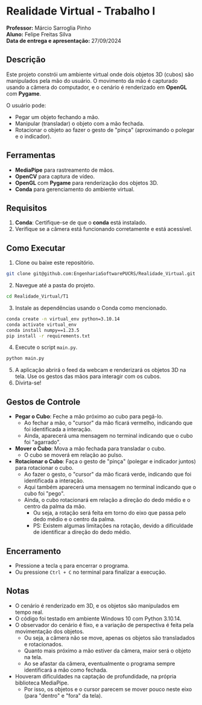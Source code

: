 # Realidade Virtual - Trabalho I

**Professor:** Márcio Sarroglia Pinho  
**Aluno:** Felipe Freitas Silva  
**Data de entrega e apresentação:** 27/09/2024

## Descrição

Este projeto constrói um ambiente virtual onde dois objetos 3D (cubos) são manipulados pela mão do usuário. O movimento da mão é capturado usando a câmera do computador, e o cenário é renderizado em **OpenGL** com **Pygame**.

O usuário pode:
- Pegar um objeto fechando a mão.
- Manipular (transladar) o objeto com a mão fechada.
- Rotacionar o objeto ao fazer o gesto de "pinça" (aproximando o polegar e o indicador).

## Ferramentas

- **MediaPipe** para rastreamento de mãos.
- **OpenCV** para captura de vídeo.
- **OpenGL** com **Pygame** para renderização dos objetos 3D.
- **Conda** para gerenciamento do ambiente virtual.

## Requisitos

1. **Conda**: Certifique-se de que o **conda** está instalado.
2. Verifique se a câmera está funcionando corretamente e está acessível.

## Como Executar

1. Clone ou baixe este repositório.
```bash
git clone git@github.com:EngenhariaSoftwarePUCRS/Realidade_Virtual.git
```
2. Navegue até a pasta do projeto.
```bash
cd Realidade_Virtual/T1
```
3. Instale as dependências usando o Conda como mencionado.
```bash
conda create -n virtual_env python=3.10.14
conda activate virtual_env
conda install numpy==1.23.5
pip install -r requirements.txt
```
4. Execute o script `main.py`.
```bash
python main.py
```
5. A aplicação abrirá o feed da webcam e renderizará os objetos 3D na tela. Use os gestos das mãos para interagir com os cubos.
6. Divirta-se!

## Gestos de Controle

- **Pegar o Cubo**: Feche a mão próximo ao cubo para pegá-lo.
  - Ao fechar a mão, o "cursor" da mão ficará vermelho, indicando que foi identificada a interação.
  - Ainda, aparecerá uma mensagem no terminal indicando que o cubo foi "agarrado".
- **Mover o Cubo**: Mova a mão fechada para transladar o cubo.
  - O cubo se moverá em relação ao pulso.
- **Rotacionar o Cubo**: Faça o gesto de "pinça" (polegar e indicador juntos) para rotacionar o cubo.
  - Ao fazer o gesto, o "cursor" da mão ficará verde, indicando que foi identificada a interação.
  - Aqui também aparecerá uma mensagem no terminal indicando que o cubo foi "pego".
  - Ainda, o cubo rotacionará em relação a direção do dedo médio e o centro da palma da mão.
    - Ou seja, a rotação será feita em torno do eixo que passa pelo dedo médio e o centro da palma.
    - PS: Existem algumas limitações na rotação, devido a dificuldade de identificar a direção do dedo médio.

## Encerramento

- Pressione a tecla `q` para encerrar o programa.
- Ou pressione `Ctrl + C` no terminal para finalizar a execução.

## Notas

- O cenário é renderizado em 3D, e os objetos são manipulados em tempo real.
- O código foi testado em ambiente Windows 10 com Python 3.10.14.
- O observador do cenário é fixo, e a variação de perspectiva é feita pela movimentação dos objetos.
  - Ou seja, a câmera não se move, apenas os objetos são transladados e rotacionados.
  - Quanto mais próximo a mão estiver da câmera, maior será o objeto na tela.
  - Ao se afastar da câmera, eventualmente o programa sempre identificará a mão como fechada.
- Houveram dificuldades na captação de profundidade, na própria biblioteca MediaPipe.
  - Por isso, os objetos e o cursor parecem se mover pouco neste eixo (para "dentro" e "fora" da tela).
